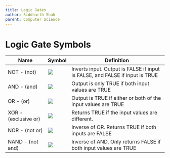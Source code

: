 ```yaml
---
title: Logic Gates
author: Siddharth Shah
parent: Computer Science
---
```


# Logic Gate Symbols

| Name                 | Symbol                                                                                                                 | Definition                                                                   |
|----------------------|------------------------------------------------------------------------------------------------------------------------|------------------------------------------------------------------------------|
| NOT - (not)          | ![](https://upload.wikimedia.org/wikipedia/commons/thumb/6/60/NOT_ANSI_Labelled.svg/120px-NOT_ANSI_Labelled.svg.png)   | Inverts input. Output is FALSE if input is FALSE, and FALSE if input is TRUE |
| AND - (and)          | ![](https://upload.wikimedia.org/wikipedia/commons/thumb/b/b9/AND_ANSI_Labelled.svg/120px-AND_ANSI_Labelled.svg.png)   | Output is only TRUE if both input values are TRUE                            |
| OR - (or)            | ![](https://upload.wikimedia.org/wikipedia/commons/thumb/1/16/OR_ANSI_Labelled.svg/120px-OR_ANSI_Labelled.svg.png)     | Output is TRUE if either or both of the input values are TRUE                |
| XOR - (exclusive or) | ![](https://upload.wikimedia.org/wikipedia/commons/thumb/1/17/XOR_ANSI_Labelled.svg/120px-XOR_ANSI_Labelled.svg.png)   | Returns TRUE if the input values are different.                              |
| NOR - (not or)       | ![](https://upload.wikimedia.org/wikipedia/commons/thumb/c/c6/NOR_ANSI_Labelled.svg/120px-NOR_ANSI_Labelled.svg.png)   | Inverse of OR. Returns TRUE if both inputs are FALSE                         |
| NAND - (not and)     | ![](https://upload.wikimedia.org/wikipedia/commons/thumb/e/e6/NAND_ANSI_Labelled.svg/120px-NAND_ANSI_Labelled.svg.png) | Inverse of AND. Only returns FALSE if both input values are TRUE             |
